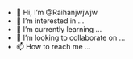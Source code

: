 - 👋 Hi, I’m @Raihanjwjwjw
- 👀 I’m interested in ...
- 🌱 I’m currently learning ...
- 💞️ I’m looking to collaborate on ...
- 📫 How to reach me ...

<!---
Raihanjwjwjw/Raihanjwjwjw is a ✨ special ✨ repository because its `README.md` (this file) appears on your GitHub profile.
You can click the Preview link to take a look at your changes.
--->

